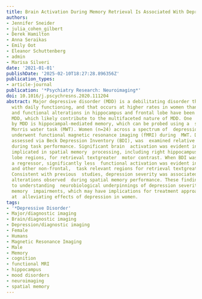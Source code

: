 ```yaml
---
title: Brain Activation During Memory Retrieval Is Associated With Depression Severity in Women
authors:
- Jennifer Sneider
- julia_cohen_gilbert
- Derek Hamilton
- Anna Seraikas
- Emily Oot
- Eleanor Schuttenberg
- admin
- Marisa Silveri
date: '2021-01-01'
publishDate: '2025-02-10T18:27:28.896356Z'
publication_types:
- article-journal
publication: '*Psychiatry Research: Neuroimaging*'
doi: 10.1016/j.pscychresns.2020.111204
abstract: Major depressive disorder (MDD) is a debilitating disorder that interferes
  with daily functioning, and that occurs at higher rates in women than in men.  Structural
  and functional alterations in hippocampus and frontal lobe have been  reported in
  MDD, which likely contribute to the multifaceted nature of MDD. One  area impacted
  by MDD is hippocampal-mediated memory, which can be probed using a  spatial virtual
  Morris water task (MWT). Women (n=24) across a spectrum of  depression severity
  underwent functional magnetic resonance imaging (fMRI) during  MWT. Depression severity,
  assessed via Beck Depression Inventory (BDI), was  examined relative to brain activation
  during task performance. Significant brain  activation was evident in areas traditionally
  implicated in spatial memory  processing, including right hippocampus and frontal
  lobe regions, for retrieval textgreater  motor contrast. When BDI was included as
  a regressor, significantly less  functional activation was evident in left hippocampus,
  and other non-frontal,  task relevant regions for retrieval textgreater rest contrast.
  Consistent with previous  studies, depression severity was associated with functional
  alterations observed  during spatial memory performance. These findings may contribute
  to understanding  neurobiological underpinnings of depression severity and associated
  memory  impairments, which may have implications for treatment approaches aimed
  at  alleviating effects of depression in women.
tags:
- '*Depressive Disorder'
- Major/diagnostic imaging
- Brain/diagnostic imaging
- Depression/diagnostic imaging
- Female
- Humans
- Magnetic Resonance Imaging
- Male
- Memory
- cognition
- functional MRI
- hippocampus
- mood disorders
- neuroimaging
- spatial memory
---
```

